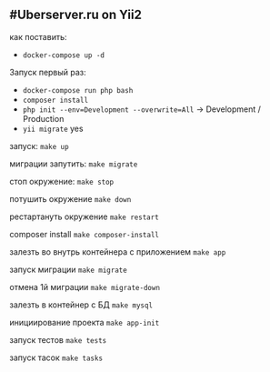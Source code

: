 #Uberserver.ru on Yii2
---------------------
как поставить:
 - `docker-compose up -d`
 
 Запуск первый раз:
 - `docker-compose run php bash`
 - `composer install`
 - `php init --env=Development --overwrite=All` -> Development / Production
 - `yii migrate` yes

запуск: 
`make up`


миграции запутить:
`make migrate`


стоп окружение:
`make stop`


потушить окружение
`make down`


рестартануть окружение
`make restart`


composer install
`make composer-install`


залезть во внутрь контейнера с приложением
`make app`


запуск миграции
`make migrate`


отмена 1й миграции
`make migrate-down`


залезть в контейнер с БД
`make mysql`


инициирование проекта
`make app-init`


запуск тестов
`make tests`


запуск тасок
`make tasks`


